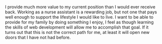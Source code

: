 I provide much more value to my current position than I would ever receive back.
Working as a nurse assistant is a rewarding job, but not one that pays well enough
to support the lifestyle I would like to live. I want to be able to provide for my
family by doing something I enjoy, I feel as though learning the skills of web development
will allow me to accomplish that goal. If it turns out that this is not the correct path
for me, at least it will open new doors that I have not had before.
